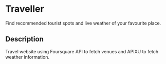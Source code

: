 # Traveller  
Find recommended tourist spots and live weather of your favourite place.

## Description  
Travel website using Foursquare API to fetch venues and APIXU to fetch weather information.